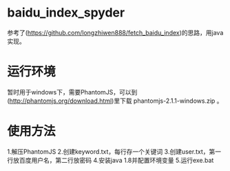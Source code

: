 # baidu_index_spyder

参考了(https://github.com/longzhiwen888/fetch_baidu_index)的思路，用java实现。

# 运行环境
暂时用于windows下，需要PhantomJS，可以到(http://phantomjs.org/download.html)里下载 phantomjs-2.1.1-windows.zip 。

# 使用方法
1.解压PhantomJS
2.创建keyword.txt，每行存一个关键词
3.创建user.txt，第一行放百度用户名，第二行放密码
4.安装java 1.8并配置环境变量
5.运行exe.bat

